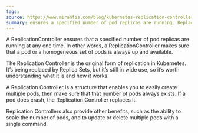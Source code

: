 ```yaml
---
tags: 
source: https://www.mirantis.com/blog/kubernetes-replication-controller-replica-set-and-deployments-understanding-replication-options/
summary: ensures a specified number of pod replicas are running. Replaces by replica set and deployments
---
```

A ReplicationController ensures that a specified number of pod replicas are running at any one time. In other words, a ReplicationController makes sure that a pod or a homogeneous set of pods is always up and available.

The Replication Controller is the original form of replication in Kubernetes.  It’s being replaced by Replica Sets, but it’s still in wide use, so it’s worth understanding what it is and how it works.

A Replication Controller is a structure that enables you to easily create multiple pods, then make sure that that number of pods always exists. If a pod does crash, the Replication Controller replaces it.

Replication Controllers also provide other benefits, such as the ability to scale the number of pods, and to update or delete multiple pods with a single command.